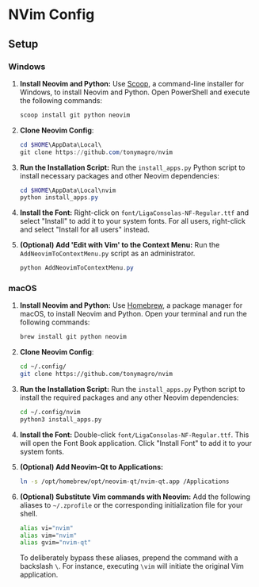 # NVim Config

## Setup

### Windows

1. **Install Neovim and Python:** Use [Scoop](https://scoop.sh/), a command-line installer for Windows, to install Neovim and Python. Open PowerShell and execute the following commands:

   ```powershell
   scoop install git python neovim
   ```

2. **Clone Neovim Config**:

   ```powershell
   cd $HOME\AppData\Local\
   git clone https://github.com/tonymagro/nvim
   ```

3. **Run the Installation Script:** Run the `install_apps.py` Python script to install necessary packages and other Neovim dependencies:

   ```powershell
   cd $HOME\AppData\Local\nvim
   python install_apps.py
   ```

4. **Install the Font:** Right-click on `font/LigaConsolas-NF-Regular.ttf` and select "Install" to add it to your system fonts. For all users, right-click and select "Install for all users" instead.

5. **(Optional) Add 'Edit with Vim' to the Context Menu:** Run the `AddNeovimToContextMenu.py` script as an administrator.

   ```powershell
   python AddNeovimToContextMenu.py
   ```

### macOS

1. **Install Neovim and Python:** Use [Homebrew](https://brew.sh/), a package manager for macOS, to install Neovim and Python. Open your terminal and run the following commands:

   ```sh
   brew install git python neovim
   ```

2. **Clone Neovim Config**:

   ```sh
   cd ~/.config/
   git clone https://github.com/tonymagro/nvim
   ```

3. **Run the Installation Script:** Run the `install_apps.py` Python script to install the required packages and any other Neovim dependencies:

   ```sh
   cd ~/.config/nvim
   python3 install_apps.py
   ```

4. **Install the Font:** Double-click `font/LigaConsolas-NF-Regular.ttf`. This will open the Font Book application. Click "Install Font" to add it to your system fonts.

5. **(Optional) Add Neovim-Qt to Applications:**

   ```sh
   ln -s /opt/homebrew/opt/neovim-qt/nvim-qt.app /Applications
   ```

6. **(Optional) Substitute Vim commands with Neovim:** Add the following aliases to `~/.zprofile` or the corresponding initialization file for your shell.

   ```sh
   alias vi="nvim"
   alias vim="nvim"
   alias gvim="nvim-qt"
   ```

   To deliberately bypass these aliases, prepend the command with a backslash `\`. For instance, executing `\vim` will initiate the original Vim application.

